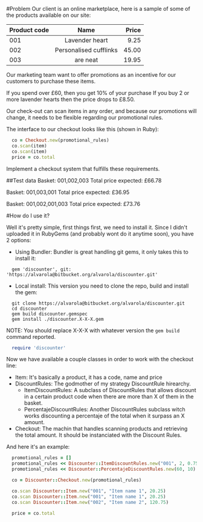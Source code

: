 #Problem
Our client is an online marketplace, here is a sample of some of the products available on our site:

| Product code  | Name                   | Price |
| ------------- |:----------------------:| -----:|
| 001           | Lavender heart         |  9.25 |
| 002           | Personalised cufflinks | 45.00 |
| 003           | are neat               | 19.95 |

Our marketing team want to offer promotions as an incentive for our customers to purchase these items.

If you spend over £60, then you get 10% of your purchase
If you buy 2 or more lavender hearts then the price drops to £8.50.

Our check-out can scan items in any order, and because our promotions will change, it needs to be flexible regarding our promotional rules.

The interface to our checkout looks like this (shown in Ruby):

```ruby
  co = Checkout.new(promotional_rules)
  co.scan(item)
  co.scan(item)
  price = co.total
```

Implement a checkout system that fulfills these requirements.

##Test data
Basket: 001,002,003
Total price expected: £66.78

Basket: 001,003,001
Total price expected: £36.95

Basket: 001,002,001,003
Total price expected: £73.76

#How do I use it?

Well it's pretty simple, first things first, we need to install it. Since I didn't uploaded it in RubyGems (and probably wont do it anytime soon), you have 2 options:

* Using Bundler:
  Bundler is great handling git gems, it only takes this to install it:
```
  gem 'discounter', git: 'https://alvarola@bitbucket.org/alvarola/discounter.git'
```

* Local install:
  This version you need to clone the repo, build and install the gem:

```
  git clone https://alvarola@bitbucket.org/alvarola/discounter.git
  cd discounter
  gem build discounter.gemspec
  gem install ./discounter.X-X-X.gem
```

  NOTE: You should replace X-X-X with whatever version the ```gem build``` command reported.

```ruby
  require 'discounter'
```

Now we have available a couple classes in order to work with the checkout line:

* Item: It's basically a product, it has a code, name and price
* DiscountRules: The godmother of my strategy DiscountRule hirearchy.
  * ItemDiscountRules: A subclass of DiscountRules that allows discount in a certain product code when there are more than X of them in the basket.
  * PercentajeDiscountRules: Another DiscountRules subclass witch works discounting a percentaje of the total when it surpass an X amount.
* Checkout: The machin that handles scanning products and retrieving the total amount. It should be instanciated with the Discount Rules.

And here it's an example:

```ruby
  promotional_rules = []
  promotional_rules << Discounter::ItemDiscountRules.new("001", 2, 0.75)
  promotional_rules << Discounter::PercentajeDiscountRules.new(60, 10)

  co = Discounter::Checkout.new(promotional_rules)

  co.scan Discounter::Item.new("001", "Item name 1", 20.25)
  co.scan Discounter::Item.new("001", "Item name 1", 20.25)
  co.scan Discounter::Item.new("002", "Item name 2", 120.75)

  price = co.total
```
